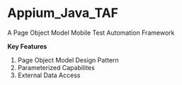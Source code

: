 # Appium_Java_TAF
A Page Object Model Mobile Test Automation Framework

**Key Features**
1. Page Object Model Design Pattern
2. Parameterized Capabilites 
3. External Data Access 


